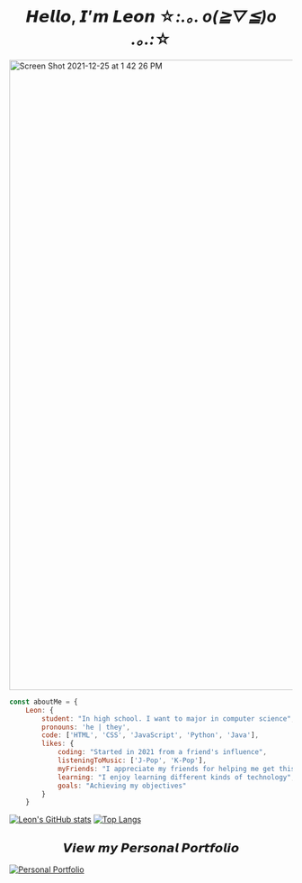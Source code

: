 # <div align="center">𝙃𝙚𝙡𝙡𝙤, 𝙄’𝙢 𝙇𝙚𝙤𝙣 ☆*:.｡. o(≧▽≦)o .｡.:*☆</div>

<img width="1119" alt="Screen Shot 2021-12-25 at 1 42 26 PM" src="https://user-images.githubusercontent.com/73002754/147394045-0c724aa7-7500-4398-aefe-35c2120d715f.png">






```js
const aboutMe = {
    Leon: {
        student: "In high school. I want to major in computer science",
        pronouns: 'he | they',
        code: ['HTML', 'CSS', 'JavaScript', 'Python', 'Java'],
        likes: {
            coding: "Started in 2021 from a friend's influence",
            listeningToMusic: ['J-Pop', 'K-Pop'],
            myFriends: "I appreciate my friends for helping me get this far!",
            learning: "I enjoy learning different kinds of technology",
            goals: "Achieving my objectives"
        }
    }
```

[![Leon's GitHub stats](https://github-readme-stats.vercel.app/api?username=LeonTrii&show_icons=true&theme=buefy&count_private=true)](https://github.com/LeonTrii) [![Top Langs](https://github-readme-stats.vercel.app/api/top-langs/?username=LeonTrii&layout=compact&theme=buefy)](https://github.com/LeonTrii)

## <div align="center">𝙑𝙞𝙚𝙬 𝙢𝙮 𝙋𝙚𝙧𝙨𝙤𝙣𝙖𝙡 𝙋𝙤𝙧𝙩𝙛𝙤𝙡𝙞𝙤</div>

[![Personal Portfolio](https://github-readme-stats.vercel.app/api/pin/?username=LeonTrii&repo=leontrii.github.io&theme=buefy)](https://github.com/LeonTrii/leontrii.github.io)

